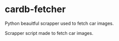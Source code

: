 cardb-fetcher
=============

Python beauitful scrapper used to fetch car images.

Scrapper script made to fetch car images.